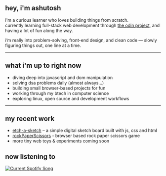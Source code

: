 ## hey, i'm ashutosh

i'm a curious learner who loves building things from scratch.  
currently learning full-stack web development through [the odin project](https://www.theodinproject.com/), and having a lot of fun along the way.  

i’m really into problem-solving, front-end design, and clean code — slowly figuring things out, one line at a time.

---

## what i'm up to right now

- diving deep into javascript and dom manipulation  
- solving dsa problems daily (almost always...)  
- building small browser-based projects for fun  
- working through my btech in computer science  
- exploring linux, open source and development workflows  

---

## my recent work

- [etch-a-sketch](https://github.com/asitos/etch-a-sketch) – a simple digital sketch board built with js, css and html  
- [rockPaperScissors](https://grihub.com/asitos/rockPaperScissors) - browser based rock paper scissors game
- more tiny web toys & experiments coming soon  

## now listening to
<a href="https://asitos.pythonanywhere.com/link">
  <img
    src="https://asitos.pythonanywhere.com"
    alt="Current Spotify Song"
  />
</a>
